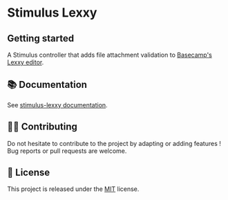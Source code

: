# Stimulus Lexxy

## Getting started

A Stimulus controller that adds file attachment validation to [Basecamp's Lexxy editor](https://github.com/basecamp/lexxy).

## 📚 Documentation

See [stimulus-lexxy documentation](https://www.stimulus-components.com/docs/stimulus-lexxy/).

## 👷‍♂️ Contributing

Do not hesitate to contribute to the project by adapting or adding features ! Bug reports or pull requests are welcome.

## 📝 License

This project is released under the [MIT](http://opensource.org/licenses/MIT) license.

